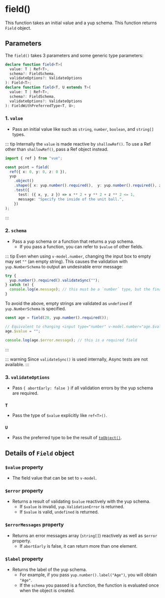 # field()
This function takes an initial value and a yup schema.
This function returns `Field` object.

## Parameters
The `field()` takes 3 parameters and some generic type parameters:

```typescript
declare function field<T>(
  value: T | Ref<T>,
  schema?: FieldSchema,
  validateOptions?: ValidateOptions
): Field<T>;
declare function field<T, U extends T>(
  value: T | Ref<T>,
  schema?: FieldSchema,
  validateOptions?: ValidateOptions
): FieldWithPreferredType<T, U>;
```

### 1. `value` <Badge type="danger" text="Required" />
- Pass an initial value like such as `string`, `number`, `boolean`, and `string[]` types.

::: tip
Internally the `value` is made reactive by `shallowRef()`.
To use a Ref other than `shallowRef()`, pass a Ref object instead.

```typescript
import { ref } from "vue";

const point = field(
  ref({ x: 0, y: 0, z: 0 }),
  yup
    .object()
    .shape({ x: yup.number().required(),  y: yup.number().required(), z: yup.number().required() })
    .test({
      test: ({ x, y, z }) => x ** 2 + y ** 2 + z ** 2 <= 1,
      message: "Specify the inside of the unit ball.",
    })
);
```
:::

### 2. `schema` <Badge type="info" text="Optional" />
- Pass a yup schema or a function that returns a yup schema.
  - If you pass a function, you can refer to `$value` of other fields.

::: tip
Even when using `v-model.number`, changing the input box to empty may set `""` (an empty string).
This causes the validation with `yup.NumberSchema` to output an undesirable error message:

```typescript
try {
  yup.number().required().validateSync("");
} catch (e) {
  console.log(e.message); // this must be a `number` type, but the final value was: `NaN` (cast from the value `""`).
}
```

To avoid the above, empty strings are validated as `undefined` if `yup.NumberSchema` is specified.

```typescript
const age = field(20, yup.number().required());

// Equivalent to changing <input type="number" v-model.number="age.$value"> to empty
age.$value = "";

console.log(age.$error.message); // this is a required field
```
:::

::: warning
Since `validateSync()` is used internally, Async tests are not available.
:::

### 3. `validateOptions` <Badge type="info" text="Optional" />
- Pass `{ abortEarly: false }` if all validation errors by the yup schema are required.

### `T` <Badge type="info" text="Optional" />
- Pass the type of `$value` explicitly like `ref<T>()`.

### `U` <Badge type="info" text="Optional" />
- Pass the preferred type to be the result of [`toObject()`](/api/toObject).

## Details of `Field` object
### `$value` property
- The field value that can be set to `v-model`.

### `$error` property <Badge type="info" text="Readonly" />
- Returns a result of validating `$value` reactively with the yup schema.
  - If `$value` is invalid, `yup.ValidationError` is returned.
  - If `$value` is valid, `undefined` is returned.

### `$errorMessages` property <Badge type="info" text="Readonly" />
- Returns an error messages array (`string[]`) reactively as well as `$error` property.
  - If `abortEarly` is false, it can return more than one element.

### `$label` property <Badge type="info" text="Readonly" />
- Returns the label of the yup schema.
  - For example, if you pass `yup.number().label("Age")`, you will obtain `"Age"`.
  - If the `schema` you passed is a function, the function is evaluated once when the object is created.
